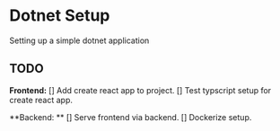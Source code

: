 # Dotnet Setup

Setting up a simple dotnet application

## TODO


**Frontend:**
[] Add create react app to project.
[] Test typscript setup for create react app.

**Backend: ** 
[] Serve frontend via backend.
[] Dockerize setup. 

